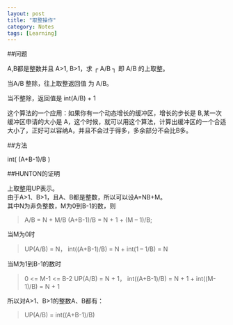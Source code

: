 ```yaml
---
layout: post
title: "取整操作"
category: Notes
tags: [Learning]
---
```

##问题

A,B都是整数并且 A>1, B>1，求 ┌ A/B ┐ 即 A/B 的上取整。

当A/B 整除，往上取整返回值 为 A/B。

当不整除，返回值是 int(A/B) + 1

这个算法的一个应用：如果你有一个动态增长的缓冲区，增长的步长是 B,某一次缓冲区申请的大小是 A，这个时候，就可以用这个算法，计算出缓冲区的一个合适大小了，正好可以容纳A，并且不会过于得多，多余部分不会比B多。

<!--more-->
##方法

int( (A+B-1)/B )

##HUNTON的证明

上取整用UP表示。  
由于A>1、B>1，且A、B都是整数，所以可以设A=NB+M。   
其中N为非负整数，M为0到B-1的数，则  
>A/B = N + M/B
>(A+B-1)/B = N + 1 + (M – 1)/B;

当M为0时
>UP(A/B) = N，
>int((A+B-1)/B) = N + int(1 – 1/B) = N

当M为1到B-1的数时
>0 <= M-1 <= B-2
>UP(A/B) = N + 1，
>int((A+B-1)/B) = N + 1 + int((M-1)/B) = N + 1

所以对A>1、B>1的整数A、B都有：
>UP(A/B) = int((A+B-1)/B)
